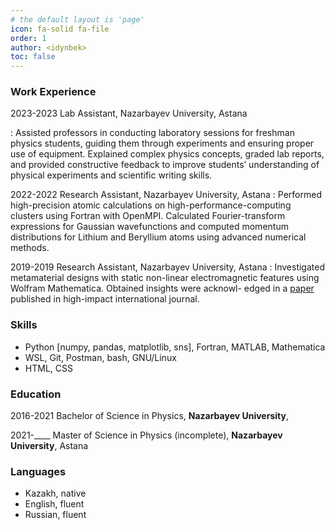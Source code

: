 ```yaml
---
# the default layout is 'page'
icon: fa-solid fa-file
order: 1
author: <idynbek>
toc: false
---
```


### Work Experience

2023-2023 Lab Assistant, Nazarbayev University, Astana

: Assisted professors in conducting laboratory sessions for freshman physics students, guiding them through
  experiments and ensuring proper use of equipment. Explained complex physics concepts, graded lab
  reports, and provided constructive feedback to improve students’ understanding of physical experiments
  and scientific writing skills.

2022-2022 Research Assistant, Nazarbayev University, Astana
: Performed high-precision atomic calculations on high-performance-computing clusters using Fortran with OpenMPI. 
  Calculated Fourier-transform expressions for Gaussian wavefunctions and computed momentum distributions for
  Lithium and Beryllium atoms using advanced numerical methods.

2019-2019 Research Assistant, Nazarbayev University, Astana
: Investigated metamaterial designs with static non-linear electromagnetic features using Wolfram Mathematica. Obtained insights were acknowl-
  edged in a [paper](https://doi.org/10.1063/5.0056049) published in high-impact international journal.

### Skills

 - Python [numpy, pandas, matplotlib, sns], Fortran, MATLAB, Mathematica
 - WSL, Git, Postman, bash, GNU/Linux
 - HTML, CSS

### Education

2016-2021 Bachelor of Science in Physics, **Nazarbayev University**, 

2021-____ Master of Science in Physics (incomplete), **Nazarbayev University**, Astana

### Languages

- Kazakh, native
- English, fluent
- Russian, fluent
